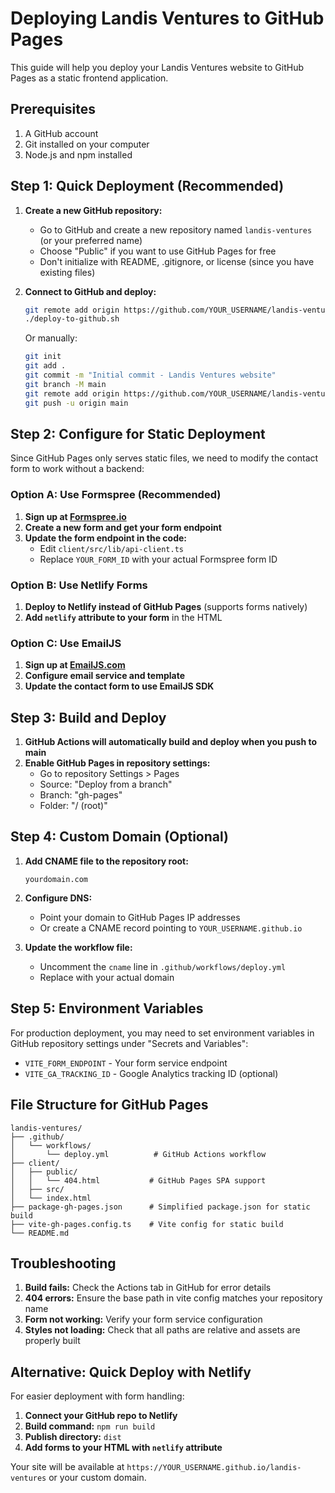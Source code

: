 # Deploying Landis Ventures to GitHub Pages

This guide will help you deploy your Landis Ventures website to GitHub Pages as a static frontend application.

## Prerequisites

1. A GitHub account
2. Git installed on your computer
3. Node.js and npm installed

## Step 1: Quick Deployment (Recommended)

1. **Create a new GitHub repository:**
   - Go to GitHub and create a new repository named `landis-ventures` (or your preferred name)
   - Choose "Public" if you want to use GitHub Pages for free
   - Don't initialize with README, .gitignore, or license (since you have existing files)

2. **Connect to GitHub and deploy:**
   ```bash
   git remote add origin https://github.com/YOUR_USERNAME/landis-ventures.git
   ./deploy-to-github.sh
   ```

   Or manually:
   ```bash
   git init
   git add .
   git commit -m "Initial commit - Landis Ventures website"
   git branch -M main
   git remote add origin https://github.com/YOUR_USERNAME/landis-ventures.git
   git push -u origin main
   ```

## Step 2: Configure for Static Deployment

Since GitHub Pages only serves static files, we need to modify the contact form to work without a backend:

### Option A: Use Formspree (Recommended)

1. **Sign up at [Formspree.io](https://formspree.io)**
2. **Create a new form and get your form endpoint**
3. **Update the form endpoint in the code:**
   - Edit `client/src/lib/api-client.ts`
   - Replace `YOUR_FORM_ID` with your actual Formspree form ID

### Option B: Use Netlify Forms

1. **Deploy to Netlify instead of GitHub Pages** (supports forms natively)
2. **Add `netlify` attribute to your form** in the HTML

### Option C: Use EmailJS

1. **Sign up at [EmailJS.com](https://www.emailjs.com/)**
2. **Configure email service and template**
3. **Update the contact form to use EmailJS SDK**

## Step 3: Build and Deploy

1. **GitHub Actions will automatically build and deploy when you push to main**
2. **Enable GitHub Pages in repository settings:**
   - Go to repository Settings > Pages
   - Source: "Deploy from a branch"
   - Branch: "gh-pages"
   - Folder: "/ (root)"

## Step 4: Custom Domain (Optional)

1. **Add CNAME file to the repository root:**
   ```
   yourdomain.com
   ```

2. **Configure DNS:**
   - Point your domain to GitHub Pages IP addresses
   - Or create a CNAME record pointing to `YOUR_USERNAME.github.io`

3. **Update the workflow file:**
   - Uncomment the `cname` line in `.github/workflows/deploy.yml`
   - Replace with your actual domain

## Step 5: Environment Variables

For production deployment, you may need to set environment variables in GitHub repository settings under "Secrets and Variables":

- `VITE_FORM_ENDPOINT` - Your form service endpoint
- `VITE_GA_TRACKING_ID` - Google Analytics tracking ID (optional)

## File Structure for GitHub Pages

```
landis-ventures/
├── .github/
│   └── workflows/
│       └── deploy.yml          # GitHub Actions workflow
├── client/
│   ├── public/
│   │   └── 404.html           # GitHub Pages SPA support
│   ├── src/
│   └── index.html
├── package-gh-pages.json      # Simplified package.json for static build
├── vite-gh-pages.config.ts    # Vite config for static build
└── README.md
```

## Troubleshooting

1. **Build fails:** Check the Actions tab in GitHub for error details
2. **404 errors:** Ensure the base path in vite config matches your repository name
3. **Form not working:** Verify your form service configuration
4. **Styles not loading:** Check that all paths are relative and assets are properly built

## Alternative: Quick Deploy with Netlify

For easier deployment with form handling:

1. **Connect your GitHub repo to Netlify**
2. **Build command:** `npm run build`
3. **Publish directory:** `dist`
4. **Add forms to your HTML with `netlify` attribute**

Your site will be available at `https://YOUR_USERNAME.github.io/landis-ventures` or your custom domain.